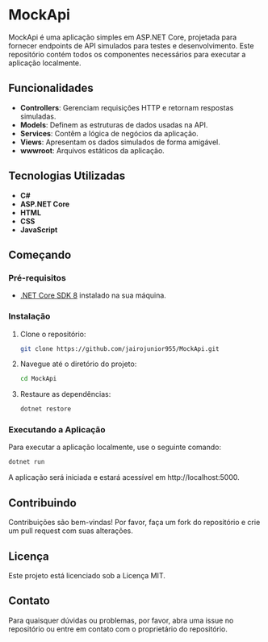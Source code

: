# MockApi

MockApi é uma aplicação simples em ASP.NET Core, projetada para fornecer endpoints de API simulados para testes e desenvolvimento. Este repositório contém todos os componentes necessários para executar a aplicação localmente.

## Funcionalidades

- **Controllers**: Gerenciam requisições HTTP e retornam respostas simuladas.
- **Models**: Definem as estruturas de dados usadas na API.
- **Services**: Contêm a lógica de negócios da aplicação.
- **Views**: Apresentam os dados simulados de forma amigável.
- **wwwroot**: Arquivos estáticos da aplicação.

## Tecnologias Utilizadas

- **C#**
- **ASP.NET Core**
- **HTML**
- **CSS**
- **JavaScript**

## Começando

### Pré-requisitos

- [.NET Core SDK 8](https://dotnet.microsoft.com/download) instalado na sua máquina.

### Instalação

1. Clone o repositório:
    ```bash
    git clone https://github.com/jairojunior955/MockApi.git
    ```
2. Navegue até o diretório do projeto:
    ```bash
    cd MockApi
    ```
3. Restaure as dependências:
    ```bash
    dotnet restore
    ```

### Executando a Aplicação

Para executar a aplicação localmente, use o seguinte comando:
```bash
dotnet run
```
A aplicação será iniciada e estará acessível em http://localhost:5000.

## Contribuindo
Contribuições são bem-vindas! Por favor, faça um fork do repositório e crie um pull request com suas alterações.

## Licença
Este projeto está licenciado sob a Licença MIT.

## Contato
Para quaisquer dúvidas ou problemas, por favor, abra uma issue no repositório ou entre em contato com o proprietário do repositório.
